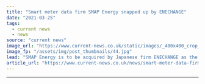 ```yaml
---
title: "Smart meter data firm SMAP Energy snapped up by ENECHANGE"
date: "2021-03-25"
tags: 
  - current news
  - news
source: "current news"
image_url: "https://www.current-news.co.uk/static/images/_400x400_crop_center-center/SMAP_co-founders-image-SMAP-Energy.jpg"
image_fp: "/assets/img/post_thumbnails/44.jpg"
lead: "​SMAP Energy is to be acquired by Japanese firm ENECHANGE as the two aim to build a +$1 billion energy tech company."
article_url: "https://www.current-news.co.uk/news/smart-meter-data-firm-smap-energy-snapped-up-by-enechange?utm_source=rss-feeds&utm_medium=rss&utm_campaign=rss"
---
```


---
